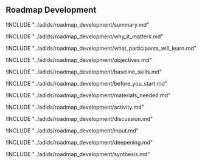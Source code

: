 
##  Roadmap Development

<!-- ![](images/capacity_assessment.png "") -->

!INCLUDE "../adids/roadmap_development/summary.md"

<!-- Why The Topic Matters -->

!INCLUDE "../adids/roadmap_development/why_it_matters.md"

<!--  What Participants Will Learn -->

!INCLUDE "../adids/roadmap_development/what_participants_will_learn.md"

<!-- Objectives {.sidebar} -->

!INCLUDE "../adids/roadmap_development/objectives.md"

<!-- Baseline Skills -->

!INCLUDE "../adids/roadmap_development/baseline_skills.md"

<!-- Before you Start -->

!INCLUDE "../adids/roadmap_development/before_you_start.md"

<!-- Materials Needed -->

!INCLUDE "../adids/roadmap_development/materials_needed.md"

<!--Activity {.activity} -->

!INCLUDE "../adids/roadmap_development/activity.md"

<!--Discussion -->

!INCLUDE "../adids/roadmap_development/discussion.md"

<!-- Input -->

!INCLUDE "../adids/roadmap_development/input.md"

<!-- Deepening -->

!INCLUDE "../adids/roadmap_development/deepening.md"

<!--Synthesis {.synthesis} -->

!INCLUDE "../adids/roadmap_development/synthesis.md"

